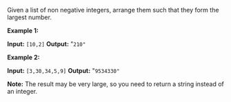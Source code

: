 
Given a list of non negative integers, arrange them such that they form the largest number.

**Example 1:**

**Input:** `[10,2]`
**Output:** "`210"`

**Example 2:**

**Input:** `[3,30,34,5,9]`
**Output:** "`9534330"`

**Note:**  The result may be very large, so you need to return a string instead of an integer.